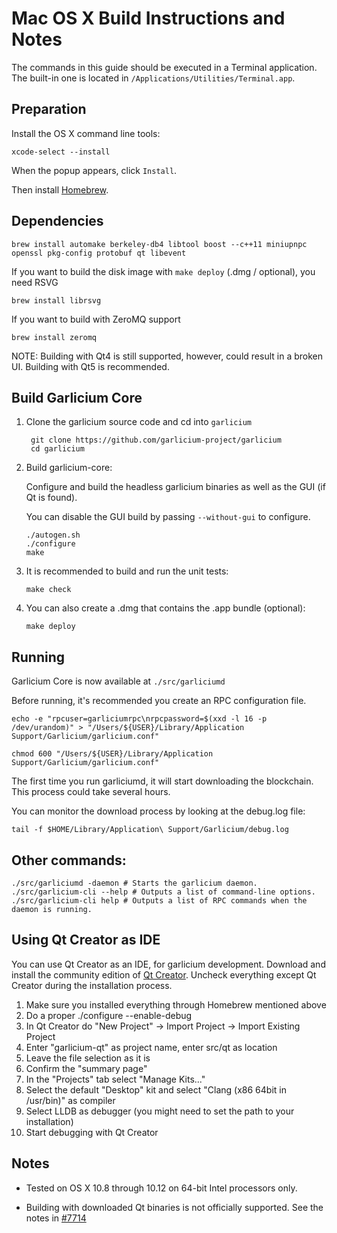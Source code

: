 Mac OS X Build Instructions and Notes
====================================
The commands in this guide should be executed in a Terminal application.
The built-in one is located in `/Applications/Utilities/Terminal.app`.

Preparation
-----------
Install the OS X command line tools:

`xcode-select --install`

When the popup appears, click `Install`.

Then install [Homebrew](https://brew.sh).

Dependencies
----------------------

    brew install automake berkeley-db4 libtool boost --c++11 miniupnpc openssl pkg-config protobuf qt libevent

If you want to build the disk image with `make deploy` (.dmg / optional), you need RSVG

    brew install librsvg

If you want to build with ZeroMQ support
    
    brew install zeromq

NOTE: Building with Qt4 is still supported, however, could result in a broken UI. Building with Qt5 is recommended.

Build Garlicium Core
------------------------

1. Clone the garlicium source code and cd into `garlicium`

        git clone https://github.com/garlicium-project/garlicium
        cd garlicium

2.  Build garlicium-core:

    Configure and build the headless garlicium binaries as well as the GUI (if Qt is found).

    You can disable the GUI build by passing `--without-gui` to configure.

        ./autogen.sh
        ./configure
        make

3.  It is recommended to build and run the unit tests:

        make check

4.  You can also create a .dmg that contains the .app bundle (optional):

        make deploy

Running
-------

Garlicium Core is now available at `./src/garliciumd`

Before running, it's recommended you create an RPC configuration file.

    echo -e "rpcuser=garliciumrpc\nrpcpassword=$(xxd -l 16 -p /dev/urandom)" > "/Users/${USER}/Library/Application Support/Garlicium/garlicium.conf"

    chmod 600 "/Users/${USER}/Library/Application Support/Garlicium/garlicium.conf"

The first time you run garliciumd, it will start downloading the blockchain. This process could take several hours.

You can monitor the download process by looking at the debug.log file:

    tail -f $HOME/Library/Application\ Support/Garlicium/debug.log

Other commands:
-------

    ./src/garliciumd -daemon # Starts the garlicium daemon.
    ./src/garlicium-cli --help # Outputs a list of command-line options.
    ./src/garlicium-cli help # Outputs a list of RPC commands when the daemon is running.

Using Qt Creator as IDE
------------------------
You can use Qt Creator as an IDE, for garlicium development.
Download and install the community edition of [Qt Creator](https://www.qt.io/download/).
Uncheck everything except Qt Creator during the installation process.

1. Make sure you installed everything through Homebrew mentioned above
2. Do a proper ./configure --enable-debug
3. In Qt Creator do "New Project" -> Import Project -> Import Existing Project
4. Enter "garlicium-qt" as project name, enter src/qt as location
5. Leave the file selection as it is
6. Confirm the "summary page"
7. In the "Projects" tab select "Manage Kits..."
8. Select the default "Desktop" kit and select "Clang (x86 64bit in /usr/bin)" as compiler
9. Select LLDB as debugger (you might need to set the path to your installation)
10. Start debugging with Qt Creator

Notes
-----

* Tested on OS X 10.8 through 10.12 on 64-bit Intel processors only.

* Building with downloaded Qt binaries is not officially supported. See the notes in [#7714](https://github.com/bitcoin/bitcoin/issues/7714)
